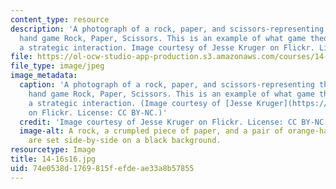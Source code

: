 ```yaml
---
content_type: resource
description: 'A photograph of a rock, paper, and scissors-representing the well-known
  hand game Rock, Paper, Scissors. This is an example of what game theorists call
  a strategic interaction. Image courtesy of Jesse Kruger on Flickr. License: CC BY-NC'
file: https://ol-ocw-studio-app-production.s3.amazonaws.com/courses/14-16-strategy-and-information-spring-2016/74e0538d1769815fefdeae33a8b57855_14-16s16.jpg
file_type: image/jpeg
image_metadata:
  caption: 'A photograph of a rock, paper, and scissors-representing the well-known
    hand game Rock, Paper, Scissors. This is an example of what game theorists call
    a strategic interaction. (Image courtesy of [Jesse Kruger](https://www.flickr.com/photos/jessekruger/464375923/sizes/l)
    on Flickr. License: CC BY-NC.)'
  credit: 'Image courtesy of Jesse Kruger on Flickr. License: CC BY-NC.'
  image-alt: A rock, a crumpled piece of paper, and a pair of orange-handled scissors
    are set side-by-side on a black background.
resourcetype: Image
title: 14-16s16.jpg
uid: 74e0538d-1769-815f-efde-ae33a8b57855
---
```

